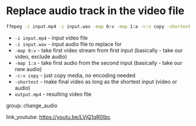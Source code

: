 # Replace audio track in the video file

```bash
ffmpeg -i input.mp4 -i input.wav -map 0:v -map 1:a -c:v copy -shortest output.mp4
```

- `-i input.mp4` - input video file
- `-i input.wav` - input audio file to replace for
- `-map 0:v` - take first video stream from first input (basically - take our video, exclude audio)
- `-map 1:a` - take first audio from the second input (basically - take our new audio)
- `-c:v copy` - just copy media, no encoding needed
- `-shortest` - make final video as long as the shortest input (video or audio)
- `output.mp4` - resulting video file

group: change_audio


link_youtube: https://youtu.be/LVjQ1qR0Ibc
